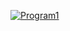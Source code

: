 [![Program1](https://img.youtube.com/vi/Gvy605pSMpY/0.jpg)](https://www.youtube.com/watch?v=Gvy605pSMpY)
